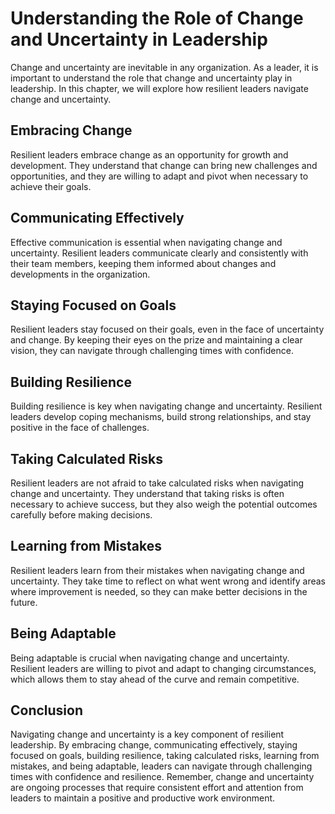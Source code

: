 Understanding the Role of Change and Uncertainty in Leadership
============================================================================================================

Change and uncertainty are inevitable in any organization. As a leader, it is important to understand the role that change and uncertainty play in leadership. In this chapter, we will explore how resilient leaders navigate change and uncertainty.

Embracing Change
----------------

Resilient leaders embrace change as an opportunity for growth and development. They understand that change can bring new challenges and opportunities, and they are willing to adapt and pivot when necessary to achieve their goals.

Communicating Effectively
-------------------------

Effective communication is essential when navigating change and uncertainty. Resilient leaders communicate clearly and consistently with their team members, keeping them informed about changes and developments in the organization.

Staying Focused on Goals
------------------------

Resilient leaders stay focused on their goals, even in the face of uncertainty and change. By keeping their eyes on the prize and maintaining a clear vision, they can navigate through challenging times with confidence.

Building Resilience
-------------------

Building resilience is key when navigating change and uncertainty. Resilient leaders develop coping mechanisms, build strong relationships, and stay positive in the face of challenges.

Taking Calculated Risks
-----------------------

Resilient leaders are not afraid to take calculated risks when navigating change and uncertainty. They understand that taking risks is often necessary to achieve success, but they also weigh the potential outcomes carefully before making decisions.

Learning from Mistakes
----------------------

Resilient leaders learn from their mistakes when navigating change and uncertainty. They take time to reflect on what went wrong and identify areas where improvement is needed, so they can make better decisions in the future.

Being Adaptable
---------------

Being adaptable is crucial when navigating change and uncertainty. Resilient leaders are willing to pivot and adapt to changing circumstances, which allows them to stay ahead of the curve and remain competitive.

Conclusion
----------

Navigating change and uncertainty is a key component of resilient leadership. By embracing change, communicating effectively, staying focused on goals, building resilience, taking calculated risks, learning from mistakes, and being adaptable, leaders can navigate through challenging times with confidence and resilience. Remember, change and uncertainty are ongoing processes that require consistent effort and attention from leaders to maintain a positive and productive work environment.
